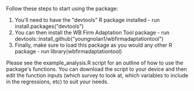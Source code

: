 Follow these steps to start using the package:
1. You'll need to have the "devtools" R package installed - run install.packages("devtools")
2. You can then install the WB Firm Adaptation Tool package - run devtools::install_github("youngnolan1/wbfirmadaptationtool")
3. Finally, make sure to load this package as you would any other R package - run library(wbfirmadaptationtool)

Please see the example_analysis.R script for an outline of how to use the package's functions. You can download the script to your device and then edit the function inputs (which survey to look at, which variables to include in the regressions, etc) to suit your needs.
